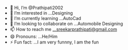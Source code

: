 - 👋 Hi, I’m @Prathipati2002
- 👀 I’m interested in ...Designing
- 🌱 I’m currently learning ...AutoCad
- 💞️ I’m looking to collaborate on ...Automobile Designing
- 📫 How to reach me ...sreekarprathipati@gmail.com
- 😄 Pronouns: ...He/Him
- ⚡ Fun fact: ...I am very funnny, I am the fun

<!---
Prathipati2002/Prathipati2002 is a ✨ special ✨ repository because its `README.md` (this file) appears on your GitHub profile.
You can click the Preview link to take a look at your changes.
--->
